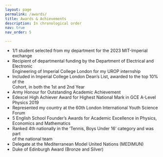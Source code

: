 ```yaml
---
layout: page
permalink: /awards/
title: Awards & Achievements
description: In chronological order
nav: true
nav_order: 5

---
```

- 1/1 student selected from my department for the 2023 MIT-Imperial exchange          
- Recipient of departmental funding by the Department of Electrical and Electronic    
Engineering of Imperial College London for my UROP internship
- Included in Imperial College London Dean’s List, awarded to the top 10% of the      
Cohort, in both the 1st and 2nd Year
- Army Honour for Outstanding Academic Achievement                                     
- Edexcel High Achiever Award for Highest National Mark in GCE A-Level Physics 2019    
- Represented my country at the 60th London International Youth Science Forum          
- 5 English School Founder’s Awards for Academic Excellence in Physics,                       
Economics and Mathematics
- Ranked 4th nationally in the ‘Tennis, Boys Under 16’ category and was part           
of the national team
- Delegate at the Mediterranean Model United Nations (MEDIMUN)                        
- Duke of Edinburgh Award (Bronze and Silver)                                         
